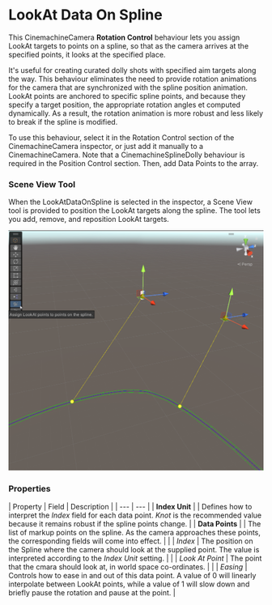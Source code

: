 # LookAt Data On Spline

This CinemachineCamera __Rotation Control__ behaviour lets you assign LookAt targets to points on a spline, so that as the camera arrives at the specified points, it looks at the specified place.  

It's useful for creating curated dolly shots with specified aim targets along the way.  This behaviour eliminates the need to provide rotation animations for the camera that are synchronized with the spline position animation.  LookAt points are anchored to specific spline points, and because they specify a target position, the appropriate rotation angles et computed dynamically.  As a result, the rotation animation is more robust and less likely to break if the spline is modified.

To use this behaviour, select it in the Rotation Control section of the CinemachineCamera inspector, or just add it manually to a CinemachineCamera.  Note that a CinemachineSplineDolly behaviour is required in the Position Control section.  Then, add Data Points to the array.

### Scene View Tool

When the LookAtDataOnSpline is selected in the inspector, a Scene View tool is provided to position the LookAt targets along the spline.  The tool lets you add, remove, and reposition LookAt targets.

![LookAt Data On Spline Tool](images/LookAtDataOnSplineTool.png)


### Properties

| Property | Field | Description |
| --- | --- |
| __Index Unit__ |  | Defines how to interpret the _Index_ field for each data point.  _Knot_ is the recommended value because it remains robust if the spline points change. |
| __Data Points__ |  | The list of markup points on the spline.  As the camera approaches these points, the corresponding fields will come into effect. |
| | _Index_ | The position on the Spline where the camera should look at the supplied point.  The value is interpreted according to the _Index Unit_ setting. |
| | _Look At Point_ | The point that the cmara should look at, in world space co-ordinates. |
| | _Easing_ | Controls how to ease in and out of this data point.  A value of 0 will linearly interpolate between LookAt points, while a value of 1 will slow down and briefly pause the rotation and pause at the point. |


